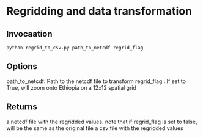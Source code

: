 # Regridding and data transformation

## Invocaation

`python regrid_to_csv.py path_to_netcdf regrid_flag`

## Options

path_to_netcdf: Path to the netcdf file to transform
regrid_flag : If set to True, will zoom onto Ethiopia on a 12x12 spatial grid

## Returns

a netcdf file with the regridded values. note that if regrid_flag is set to false, will be the same as the original file
a csv file with the regridded values

